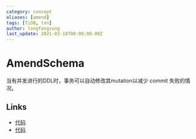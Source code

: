 ```yaml
---
category: concept
aliases: [amend]
tags: [TiDB, txn]
author: longfangsong
last_update: 2021-03-18T00:00:00.00Z
---
```

# AmendSchema

当有并发进行的DDL时，事务可以自动修改其mutation以减少 commit 失败的情况。

## Links

- [代码](https://github.com/pingcap/tidb/blob/eae64e40fee5976dc8d22ab5ad27b3f0cdba8a67/store/tikv/txn.go#L51)
- [代码](https://github.com/pingcap/tidb/blob/d19a21d92a9b9409ee8f1c7dbb197fdcf5b7c06c/session/schema_amender.go)